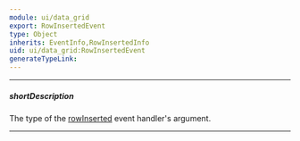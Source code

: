 ```yaml
---
module: ui/data_grid
export: RowInsertedEvent
type: Object
inherits: EventInfo,RowInsertedInfo
uid: ui/data_grid:RowInsertedEvent
generateTypeLink: 
---
```

---
##### shortDescription
The type of the [rowInserted]({basewidgetpath}/Events/#rowInserted) event handler's argument.

---
<!-- Description goes here -->